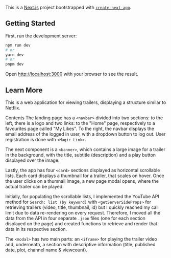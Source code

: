 This is a [Next.js](https://nextjs.org/) project bootstrapped with [`create-next-app`](https://github.com/vercel/next.js/tree/canary/packages/create-next-app).

## Getting Started

First, run the development server:

```bash
npm run dev
# or
yarn dev
# or
pnpm dev
```

Open [http://localhost:3000](http://localhost:3000) with your browser to see the result.

## Learn More

This is a web application for viewing trailers, displaying a structure similar to Netflix.

Contents 
The landing page has a `<navbar>` divided into two sections: to the left, there is a logo and two links: to the "Home" page, respectively to a favourites page called "My Likes". To the right, the navbar displays the email address of the logged in user, with a dropdown button to log out. User registration is done with `<Magic Link>`.

The next component is a `<banner>`, which contains a large image for a trailer in the background, with the title, subtitle (description) and a play button displayed over the image.

Lastly, the app has four `<card>` sections displayed as horizontal scrollable lists. Each card displays a thumbnail for a trailer, that scales on hover. Once the user clicks on a thumnail image, a new page modal opens, where the actual trailer can be played.

Initially, for populating the scrollable lists, I implemented the YouTube API method for `Search: list (by keyword)` with `<getServerSideProps>` for retrieving trailers (video, title, thumbnail, id) but I quickly reached my call limit due to data re-rendering on every request. Therefore, I moved all the data from the API in four separate `.json` files (one for each section displayed on the page) and created functions to retrieve and render that data in its respective section.

The `<modal>` has two main parts: an `<iframe>` for playing the trailer video and, underneath, a section with descriptive information (title, published date, plot, channel name & viewcount).

